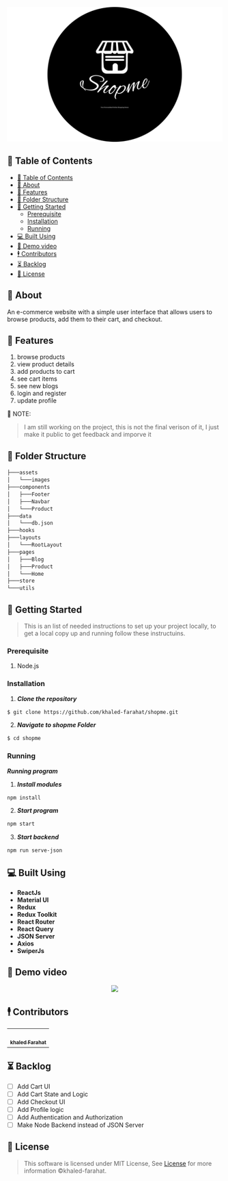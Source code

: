 <div align="center">
<img  src="/screenshots/shopme-logo.png">
</div>

<!-- <div align="center">

[![GitHub contributors](https://img.shields.io/github/contributors/khaled-farahat/shopme)](https://github.com/khaled-farahat/shopme/contributors)
[![GitHub issues](https://img.shields.io/github/issues/khaled-farahat/shopme)](https://github.com/khaled-farahat/shopme/issues)
[![GitHub license](https://img.shields.io/github/license/khaled-farahat/shopme)](https://github.com/khaled-farahat/shopme/blob/master/LICENSE)
[![GitHub forks](https://img.shields.io/github/forks/khaled-farahat/shopme)](https://github.com/khaled-farahat/shopme/network)
[![GitHub stars](https://img.shields.io/github/stars/khaled-farahat/shopme)](https://github.com/khaled-farahat/shopme/stargazers)
[![GitHub Language](https://img.shields.io/github/languages/top/khaled-farahat/shopme)](https://img.shields.io/github/languages/count/khaled-farahat/shopme)

</div> -->

## 📝 Table of Contents

- [📝 Table of Contents](#-table-of-contents)
- [📙 About ](#-about-)
- [🌠 Features ](#-features-)
- [📂 Folder Structure ](#-folder-structure-)
- [🏁 Getting Started ](#-getting-started-)
  - [Prerequisite ](#prerequisite-)
  - [Installation ](#installation-)
  - [Running ](#running-)
- [💻 Built Using ](#-built-using-)
- [📸 Demo video ](#-demo-video-)
- [🕴 Contributors ](#-contributors-)
- [⏳ Backlog](#-backlog)
- [📃 License ](#-license-)

## 📙 About <a name = "about"></a>

An e-commerce website with a simple user interface that allows users to browse products, add them to their cart, and checkout.

## 🌠 Features <a name= "features"></a>

1. browse products
2. view product details
3. add products to cart
4. see cart items
5. see new blogs
6. login and register
7. update profile

📌 NOTE:

> I am still working on the project, this is not the final verison of it, I just make it public to get feedback and imporve it

## 📂 Folder Structure <a name= "folder-structure"></a>

```sh
├───assets
│   └───images
├───components
│   ├───Footer
│   ├───Navbar
│   └───Product
├───data
│   └───db.json
├───hooks
├───layouts
│   └───RootLayout
├───pages
│   ├───Blog
│   ├───Product
│   └───Home
├───store
└───utils
```

## 🏁 Getting Started <a name = "get-started"></a>

> This is an list of needed instructions to set up your project locally, to get a local copy up and running follow these
> instructuins.

### Prerequisite <a name = "req"></a>

1. Node.js

### Installation <a name = "Install"></a>

1. **_Clone the repository_**

```sh
$ git clone https://github.com/khaled-farahat/shopme.git
```

2. **_Navigate to shopme Folder_**

```sh
$ cd shopme
```

### Running <a name = "running"></a>

**_Running program_**

1. **_Install modules_**

```sh
npm install
```

2. **_Start program_**

```sh
npm start
```

3. **_Start backend_**

```sh
npm run serve-json
```

## 💻 Built Using <a name = "tech"></a>

- **ReactJs**
- **Material UI**
- **Redux**
- **Redux Toolkit**
- **React Router**
- **React Query**
- **JSON Server**
- **Axios**
- **SwiperJs**

## 📸 Demo video <a name = "video"></a>

<div align="center">
<img src="/screenshots/ShopME.gif">
</div>

## 🕴 Contributors <a name = "Contributors"></a>

<table>
  <tr>
   <td align="center"><a href="https://github.com/khaled-farahat"><img src="https://avatars.githubusercontent.com/u/84389471?v=4" width="150px;" alt=""/><br /><sub><b>khaled Farahat</b></sub></a><br /></td>

  </tr>
 </table>

## ⏳ Backlog

- [ ] Add Cart UI
- [ ] Add Cart State and Logic
- [ ] Add Checkout UI
- [ ] Add Profile logic
- [ ] Add Authentication and Authorization
- [ ] Make Node Backend instead of JSON Server

## 📃 License <a name = "license"></a>

> This software is licensed under MIT License, See [License](https://github.com/khaled-farahat/shopme/LICENSE) for more information ©khaled-farahat.
